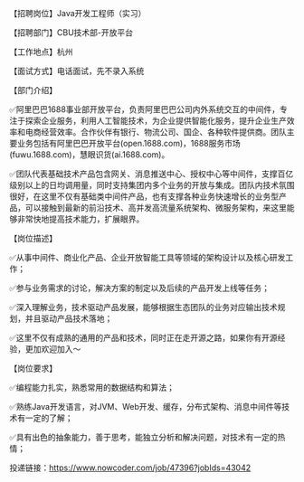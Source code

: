 【招聘岗位】Java开发工程师（实习）

【招聘部门】CBU技术部-开放平台

【工作地点】杭州

【面试方式】电话面试，先不录入系统

【部门介绍】

✅阿里巴巴1688事业部开放平台，负责阿里巴巴公司内外系统交互的中间件，专注于探索企业服务，利用人工智能技术，为企业提供智能化服务，提升企业生产效率和电商经营效率。合作伙伴有银行、物流公司、国企、各种软件提供商。团队主要业务包括有阿里巴巴开放平台(open.1688.com)，1688服务市场(fuwu.1688.com)，慧眼识货(ai.1688.com)。

✅团队代表基础技术产品包含网关、消息推送中心、授权中心等中间件，支撑百亿级别以上的日均调用量，同时支持集团内多个业务的开放与集成。团队内技术氛围很好，在这里不仅有基础类中间件产品，也有支撑各种业务快速增长的业务型产品，可以接触到最新的前沿技术、高并发高流量系统架构、微服务架构，来这里能够非常快地提高技术能力，扩展眼界。

【岗位描述】

✅从事中间件、商业化产品、企业开放智能工具等领域的架构设计以及核心研发工作；

✅参与业务需求的讨论，解决方案的制定以及后续的产品开发上线等任务；

✅深入理解业务，技术驱动产品发展，能够根据生态团队的业务对应输出技术规划，并且驱动产品技术落地；

✅这里不仅有成熟的通用的产品和技术，同时正在走开源之路，如果你有开源经验，更加欢迎加入～

【岗位要求】

✅编程能力扎实，熟悉常用的数据结构和算法；

✅熟练Java开发语言，对JVM、Web开发、缓存，分布式架构、消息中间件等技术有一定的了解；

✅具有出色的抽象能力，善于思考，能独立分析和解决问题，对技术有一定的热情；

投递链接：https://www.nowcoder.com/job/47396?jobIds=43042
